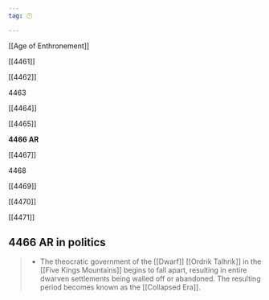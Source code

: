 ```yaml
---
tag: 🕛

---
```

[[Age of Enthronement]]


[[4461]]

[[4462]]

4463

[[4464]]

[[4465]]

**4466 AR**

[[4467]]

4468

[[4469]]

[[4470]]

[[4471]]



## 4466 AR in politics

>  - The theocratic government of the [[Dwarf]] [[Ordrik Talhrik]] in the [[Five Kings Mountains]] begins to fall apart, resulting in entire dwarven settlements being walled off or abandoned. The resulting period becomes known as the [[Collapsed Era]].






